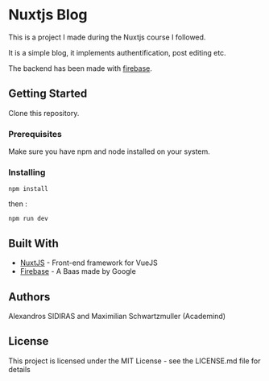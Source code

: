 # Nuxtjs Blog

This is a project I made during the Nuxtjs course I followed.

It is a simple blog, it implements authentification, post editing etc.

The backend has been made with [firebase](https://firebase.google.com/). 

## Getting Started

Clone this repository.

### Prerequisites

Make sure you have npm and node installed on your system.

### Installing

```
npm install
```

then :

```
npm run dev
```

## Built With

* [NuxtJS](https://nuxtjs.org/) - Front-end framework for VueJS
* [Firebase](https://firebase.google.com/) - A Baas made by Google

## Authors

Alexandros SIDIRAS and Maximilian Schwartzmuller (Academind)

## License

This project is licensed under the MIT License - see the LICENSE.md file for details

# 
